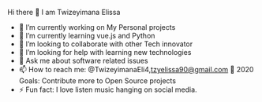 Hi there 👋 I am Twizeyimana Elissa
- 🔭 I’m currently working on My Personal projects
- 🌱 I’m currently learning vue.js and Python
- 👯 I’m looking to collaborate with other Tech innovator
- 🤔 I’m looking for help with learning new technologies
- 💬 Ask me about  software related issues
- 📫 How to reach me: @TwizeyimanaEli4,tzyelissa90@gmail.com
🥅 2020 Goals: Contribute more to Open Source projects
- ⚡ Fun fact: I love listen music hanging on social media.
